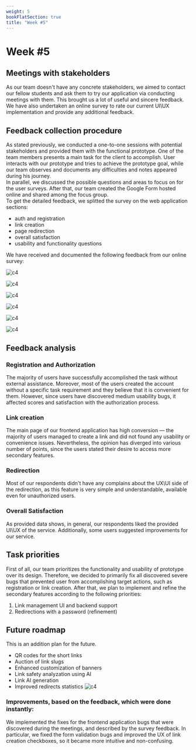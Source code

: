 ```yaml
---
weight: 5
bookFlatSection: true
title: "Week #5"
---
```


# **Week #5**

## Meetings with stakeholders 
As our team doesn't have any concrete stakeholders, we aimed to contact our fellow students and ask them to try our application via conducting meetings with them. This brought us a lot of useful and sincere feedback. We have also undertaken an online survey to rate our current UI\UX implementation and provide any additional feedback.

## Feedback collection procedure
As stated previously, we conducted a one-to-one sessions with potential stakeholders and provided them with the functional prototype. One of the team members presents a main task for the client to accomplish. User interacts with our prototype and tries to achieve the prototype goal, while our team observes and documents any difficulties and notes appeared during his journey. \
In parallel, we discussed the possible questions and areas to focus on for the user surveys. After that, our team created the Google Form hosted online and shared among the focus group. \
To get the detailed feedback, we splitted the survey on the web application sections:
- auth and registration
- link creation
- page redirection
- overall satisfaction
- usability and functionality questions

We have received and documented the following feedback from our online survey:

![c4](/2024/LLTeam/week5/registration.png)

![c4](/2024/LLTeam/week5/link_creation.png)

![c4](/2024/LLTeam/week5/redirections.png)

![c4](/2024/LLTeam/week5/generalUIUX.png)

![c4](/2024/LLTeam/week5/additionalfeats.png)

![c4](/2024/LLTeam/week5/bugs.png)

## Feedback analysis
### Registration and Authorization
The majority of users have successfully accomplished the task without external assistance. Moreover, most of the users created the account without a specific task requirement and they believe that it is convenient for them. However, since users have discovered medium usability bugs, it affected scores and satisfaction with the authorization process.
### Link creation
The main page of our frontend application has high conversion — the majority of users managed to create a link and did not found any usability or convenience issues. Nevertheless, the opinion has diverged into various number of points, since the users stated their desire to access more secondary features.
### Redirection
Most of our respondents didn't have any complains about the UX\UI side of the redirection, as this feature is very simple and understandable, available even for unauthorized users.
### Overall Satisfaction
As provided data shows, in general, our respondents liked the provided UI\UX of the service. Additionally, some users suggested improvements for our service.

## Task priorities
First of all, our team prioritizes the functionality and usability of prototype over its design. Therefore, we decided to primarily fix all discovered severe bugs that prevented user from accomplishing target actions, such as registration or link creation.
After that, we plan to implement and refine the secondary features according to the following priorities:
1) Link management UI and backend support
2) Redirections with a password (refinement)

## Future roadmap
This is an addition plan for the future.
- QR codes for the short links
- Auction of link slugs
- Enhanced customization of banners
- Link safety analyzation using AI
- Link AI generation
- Improved redirects statistics
![c4](/2024/LLTeam/week5/roadmap.png)

### Improvements, based on the feedback, which were done instantly:
We implemented the fixes for the frontend application bugs that were discovered during the meetings, and described by the survey feedback. In particular, we fixed the form validation bugs and improved the UX of link creation checkboxes, so it became more intuitive and non-confusing.




